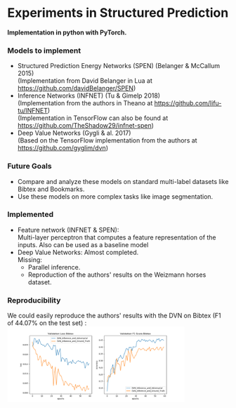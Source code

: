 # Experiments in Structured Prediction 
**Implementation in python with PyTorch.**

### Models to implement ###
* Structured Prediction Energy Networks (SPEN) (Belanger & McCallum 2015) <br />
(Implementation from David Belanger in Lua at https://github.com/davidBelanger/SPEN)
* Inference Networks (INFNET) (Tu & Gimelp 2018) <br />
(Implementation from the authors in Theano at https://github.com/lifu-tu/INFNET) <br />
(Implementation in TensorFlow can also be found at https://github.com/TheShadow29/infnet-spen)
* Deep Value Networks (Gygli & al. 2017)<br />
(Based on the TensorFlow implementation from the authors at https://github.com/gyglim/dvn)

### Future Goals ###
* Compare and analyze these models on standard multi-label datasets like Bibtex and Bookmarks.
* Use these models on more complex tasks like image segmentation.

### Implemented ###
* Feature network (INFNET & SPEN): <br /> Multi-layer perceptron that computes a feature representation
of the inputs. Also can be used as a baseline model
* Deep Value Networks: Almost completed. <br /> Missing:
  * Parallel inference. 
  * Reproduction of the authors' results on the Weizmann horses dataset.
  

### Reproducibility ###
We could easily reproduce the authors' results with the DVN on Bibtex (F1 of 44.07% on the test set) :
<img src="figures/bibtex_dvn_comparisons.png" width="80%">
